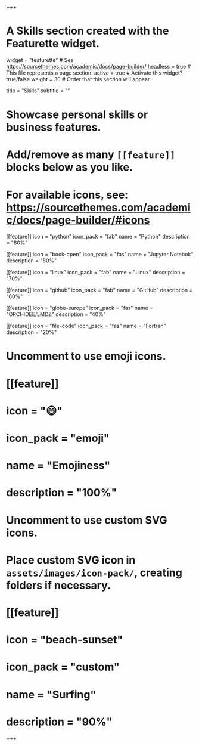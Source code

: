 +++
# A Skills section created with the Featurette widget.
widget = "featurette"  # See https://sourcethemes.com/academic/docs/page-builder/
headless = true  # This file represents a page section.
active = true  # Activate this widget? true/false
weight = 30  # Order that this section will appear.

title = "Skills"
subtitle = ""

# Showcase personal skills or business features.
#
# Add/remove as many `[[feature]]` blocks below as you like.
#
# For available icons, see: https://sourcethemes.com/academic/docs/page-builder/#icons

[[feature]]
  icon = "python"
  icon_pack = "fab"
  name = "Python"
  description = "80%"

[[feature]]
  icon = "book-open"
  icon_pack = "fas"
  name = "Jupyter Notebok"
  description = "80%"

[[feature]]
  icon = "linux"
  icon_pack = "fab"
  name = "Linux"
  description = "70%"

[[feature]]
  icon = "github"
  icon_pack = "fab"
  name = "GitHub"
  description = "60%"

[[feature]]
  icon = "globe-europe"
  icon_pack = "fas"
  name = "ORCHIDEE/LMDZ"
  description = "40%"

[[feature]]
  icon = "file-code"
  icon_pack = "fas"
  name = "Fortran"
  description = "20%"




# Uncomment to use emoji icons.
# [[feature]]
#  icon = ":smile:"
#  icon_pack = "emoji"
#  name = "Emojiness"
#  description = "100%"  

# Uncomment to use custom SVG icons.
# Place custom SVG icon in `assets/images/icon-pack/`, creating folders if necessary.
# [[feature]]
#  icon = "beach-sunset"
#  icon_pack = "custom"
#  name = "Surfing"
#  description = "90%"

+++
